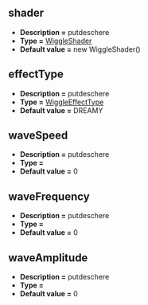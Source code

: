 ## shader
* **Description =** putdeschere
* **Type =** [WiggleShader](https://api.haxeflixel.com/WiggleShader.html)
* **Default value =** new WiggleShader()

## effectType
* **Description =** putdeschere
* **Type =** [WiggleEffectType](https://api.haxeflixel.com/WiggleEffectType.html)
* **Default value =** DREAMY

## waveSpeed
* **Description =** putdeschere
* **Type =** [](https://api.haxeflixel.com/Float.html)
* **Default value =** 0

## waveFrequency
* **Description =** putdeschere
* **Type =** [](https://api.haxeflixel.com/Float.html)
* **Default value =** 0

## waveAmplitude
* **Description =** putdeschere
* **Type =** [](https://api.haxeflixel.com/Float.html)
* **Default value =** 0

